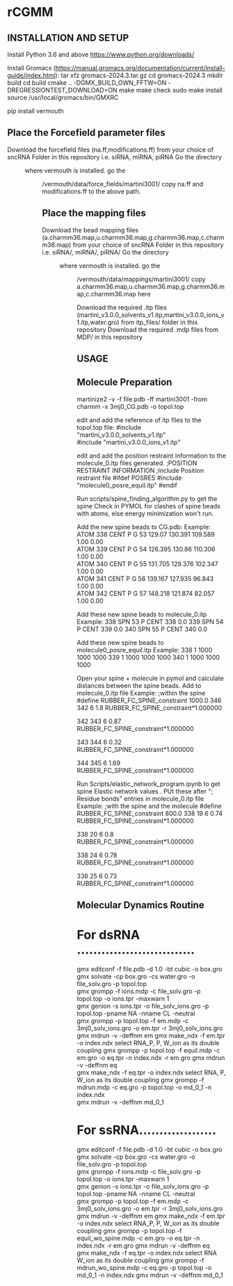 # rCGMM

INSTALLATION AND SETUP
----------------------
Install Python 3.6 and above
  https://www.python.org/downloads/

Install Gromacs (https://manual.gromacs.org/documentation/current/install-guide/index.html):
  tar xfz gromacs-2024.3.tar.gz
  cd gromacs-2024.3
  mkdir build
  cd build
  cmake .. -DGMX_BUILD_OWN_FFTW=ON -DREGRESSIONTEST_DOWNLOAD=ON
  make
  make check
  sudo make install
  source /usr/local/gromacs/bin/GMXRC

pip install vermouth

Place the Forcefield parameter files
--------------------------------------
Download the forcefield files (na.ff,modifications.ff) from your choice of sncRNA Folder in this repository i.e. siRNA, miRNA, piRNA 
Go the directory <dir> where vermouth is installed.
go the <dir>/vermouth/data/force_fields/martini3001/
copy na.ff and modifications.ff to the above path.

Place the mapping files 
---------------------------------
Download the bead mapping files (a.charmm36.map,u.charmm36.map,g.charmm36.map,c.charmm36.map) from your choice of sncRNA Folder in this repository i.e. siRNA/, miRNA/, piRNA/ 
Go the directory <dir> where vermouth is installed.
go the <dir>/vermouth/data/mappings/martini3001/ 
copy a.charmm36.map,u.charmm36.map,g.charmm36.map,c.charmm36.map here

Download the required .itp files (martini_v3.0.0_solvents_v1.itp,martini_v3.0.0_ions_v1.itp,water.gro) from itp_files/ folder in this repository
Download the required .mdp files from MDP/ in this repository

USAGE
-------------------------
Molecule Preparation
--------------------------
martinize2 -v -f file.pdb -ff martini3001 -from charmm -x 3mj0_CG.pdb -o topol.top 

edit and add the reference of itp files to  the topol.top file:
  #include "martini_v3.0.0_solvents_v1.itp"  
  #include "martini_v3.0.0_ions_v1.itp"

edit and add the position restraint information to the molecule_0.itp files generated.
  ;POSITION RESTRAINT INFORMATION 
  ;Include Position restraint file 
  #ifdef POSRES 
  #include "molecule0_posre_equil.itp" 
  #endif 

Run scripts/spine_finding_algorithm.py to get the spine
Check in PYMOL for clashes of spine beads with atoms, else energy minimization won't run.

Add the new spine beads to CG.pdb:
Example:<br/>
  ATOM    338 CENT P   G  53     129.07  130.391 109.589  1.00  0.00<br/>
  ATOM    339 CENT P   G  54     126.395 130.86  110.306  1.00  0.00<br/>
  ATOM    340 CENT P   G  55     131.705 129.376 102.347  1.00  0.00<br/>
  ATOM    341 CENT P   G  56     139.167 127.935  96.843  1.00  0.00<br/>
  ATOM    342 CENT P   G  57     148.218 121.874  82.057  1.00  0.00<br/>

Add these new spine beads to molecule_0.itp
Example:
  338 SPN  53 P CENT 338  0.0
  339 SPN  54 P CENT 339  0.0
  340 SPN  55 P CENT 340  0.0

Add these new spine beads to molecule0_posre_equil.itp
Example:
  338     1  1000  1000  1000
  339     1  1000  1000  1000
  340     1  1000  1000  1000

Open your spine + molecule in pymol and calculate distances between the spine beads. Add to molecule_0.itp file
Example:
  ;within the spine
  #define RUBBER_FC_SPINE_constraint 1000.0
  346 342 6 1.8  RUBBER_FC_SPINE_constraint*1.000000 
  
  342 343 6 0.87 RUBBER_FC_SPINE_constraint*1.000000 
  
  343 344 6 0.32 RUBBER_FC_SPINE_constraint*1.000000 
  
  344 345 6 1.69 RUBBER_FC_SPINE_constraint*1.000000 

Run Scripts/elastic_network_program.ipynb to get spine Elastic network values . PUt these after "; Residue bonds" entries in molecule_0.itp file
Example:
  ;with the spine and the molecule
  #define RUBBER_FC_SPINE_constraint 800.0
  338 19 6 0.74 RUBBER_FC_SPINE_constraint*1.000000 
  
  338 20 6 0.8 RUBBER_FC_SPINE_constraint*1.000000 
  
  338 24 6 0.78 RUBBER_FC_SPINE_constraint*1.000000 
  
  338 25 6 0.73 RUBBER_FC_SPINE_constraint*1.000000 

Molecular Dynamics Routine
----------------------
# For dsRNA .............................
gmx editconf -f file.pdb  -d 1.0 -bt cubic -o box.gro
gmx solvate -cp box.gro -cs water.gro -o file_solv.gro -p topol.top     
gmx grompp -f ions.mdp -c file_solv.gro -p topol.top -o ions.tpr -maxwarn 1   
gmx genion -s ions.tpr -o file_solv_ions.gro -p topol.top -pname NA -nname CL -neutral    
gmx grompp -p topol.top -f em.mdp -c 3mj0_solv_ions.gro -o em.tpr  -r    3mj0_solv_ions.gro
gmx mdrun -v -deffnm em 
gmx make_ndx -f em.tpr -o index.ndx 
select RNA_P, P, W_ion as its double coupling
gmx grompp -p topol.top -f equil.mdp -c em.gro -o eq.tpr   -n index.ndx -r em.gro
gmx mdrun -v -deffnm eq  
gmx make_ndx -f eq.tpr -o index.ndx 
select RNA, P, W_ion as its double coupling
gmx grompp -f mdrun.mdp -c eq.gro -p topol.top -o md_0_1  -n index.ndx  
gmx mdrun -v -deffnm md_0_1 



# For ssRNA...................
gmx editconf -f file.pdb  -d 1.0 -bt cubic -o box.gro
gmx solvate -cp box.gro -cs water.gro -o file_solv.gro -p topol.top     
gmx grompp -f ions.mdp -c file_solv.gro -p topol.top -o ions.tpr -maxwarn 1   
gmx genion -s ions.tpr -o file_solv_ions.gro -p topol.top -pname NA -nname CL -neutral    
gmx grompp -p topol.top -f em.mdp -c 3mj0_solv_ions.gro -o em.tpr  -r    3mj0_solv_ions.gro
gmx mdrun -v -deffnm em 
gmx make_ndx -f em.tpr -o index.ndx 
select RNA_P, P, W_ion as its double coupling
gmx grompp -p topol.top -f equil_wo_spine.mdp -c em.gro -o eq.tpr   -n index.ndx -r em.gro
gmx mdrun -v -deffnm eq  
gmx make_ndx -f eq.tpr -o index.ndx 
select RNA W_ion as its double coupling
gmx grompp -f mdrun_wo_spine.mdp -c eq.gro -p topol.top -o md_0_1  -n index.ndx 
gmx mdrun -v -deffnm md_0_1 


















